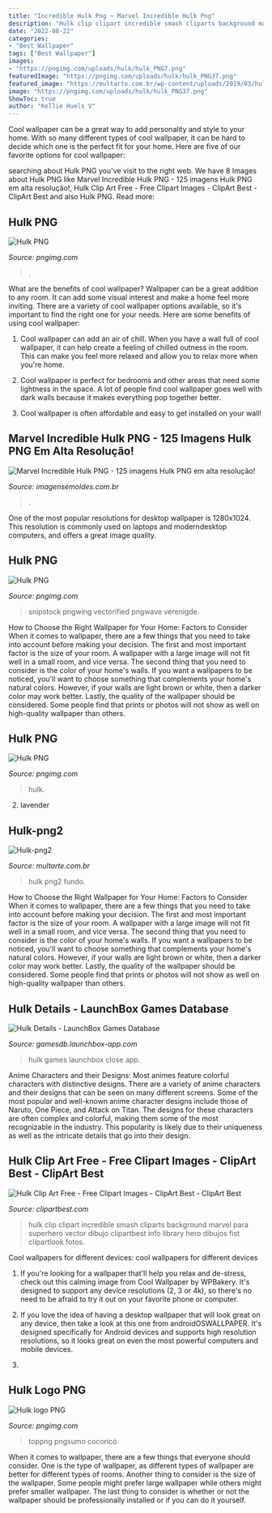 ```yaml
---
title: "Incredible Hulk Png ~ Marvel Incredible Hulk Png"
description: "Hulk clip clipart incredible smash cliparts background marvel para superhero vector dibujo clipartbest info library hero dibujos fist clipartlook fotos"
date: "2022-08-22"
categories:
- "Best Wallpaper"
tags: ["Best Wallpaper"]
images:
- "https://pngimg.com/uploads/hulk/hulk_PNG7.png"
featuredImage: "https://pngimg.com/uploads/hulk/hulk_PNG37.png"
featured_image: "https://multarte.com.br/wp-content/uploads/2019/03/hulk-png2.png"
image: "https://pngimg.com/uploads/hulk/hulk_PNG37.png"
ShowToc: true
author: "Kellie Huels V"
---
```



Cool wallpaper can be a great way to add personality and style to your home. With so many different types of cool wallpaper, it can be hard to decide which one is the perfect fit for your home. Here are five of our favorite options for cool wallpaper: 

	

		
searching about Hulk PNG you've visit to the right web. We have 8 Images about Hulk PNG like Marvel Incredible Hulk PNG - 125 imagens Hulk PNG em alta resolução!, Hulk Clip Art Free - Free Clipart Images - ClipArt Best - ClipArt Best and also Hulk PNG. Read more:
		
    
## Hulk PNG

<img loading=lazy src="https://pngimg.com/uploads/hulk/hulk_PNG61.png" onerror="this.onerror=null;this.src='https://tse1.mm.bing.net/th?id=OIP.riyO4rGvzmD-x3EOmzqLvgHaLF&amp;pid=15.1';" alt="Hulk PNG">

_Source: pngimg.com_

>. 

	

What are the benefits of cool wallpaper?
Wallpaper can be a great addition to any room. It can add some visual interest and make a home feel more inviting. There are a variety of cool wallpaper options available, so it's important to find the right one for your needs. Here are some benefits of using cool wallpaper: 
1. Cool wallpaper can add an air of chill. When you have a wall full of cool wallpaper, it can help create a feeling of chilled outness in the room. This can make you feel more relaxed and allow you to relax more when you're home. 

2. Cool wallpaper is perfect for bedrooms and other areas that need some lightness in the space. A lot of people find cool wallpaper goes well with dark walls because it makes everything pop together better. 

3. Cool wallpaper is often affordable and easy to get installed on your wall!

    
## Marvel Incredible Hulk PNG - 125 Imagens Hulk PNG Em Alta Resolução!

<img loading=lazy src="https://imagensemoldes.com.br/wp-content/uploads/2020/04/Marvel-Incredible-Hulk-PNG.png" onerror="this.onerror=null;this.src='https://tse2.mm.bing.net/th?id=OIP.ugeqE4BXNghXxiG7oIUAqwHaKF&amp;pid=15.1';" alt="Marvel Incredible Hulk PNG - 125 imagens Hulk PNG em alta resolução!">

_Source: imagensemoldes.com.br_

>. 

	

One of the most popular resolutions for desktop wallpaper is 1280x1024. This resolution is commonly used on laptops and moderndesktop computers, and offers a great image quality.

    
## Hulk PNG

<img loading=lazy src="https://pngimg.com/uploads/hulk/hulk_PNG7.png" onerror="this.onerror=null;this.src='https://tse4.mm.bing.net/th?id=OIP.5UXzxa0BPOqwUskp7wleIAHaEK&amp;pid=15.1';" alt="Hulk PNG">

_Source: pngimg.com_

>snipstock pngwing vectorified pngwave verenigde. 

	

How to Choose the Right Wallpaper for Your Home: Factors to Consider
When it comes to wallpaper, there are a few things that you need to take into account before making your decision. The first and most important factor is the size of your room. A wallpaper with a large image will not fit well in a small room, and vice versa. 
The second thing that you need to consider is the color of your home's walls. If you want a wallpapers to be noticed, you'll want to choose something that complements your home's natural colors. However, if your walls are light brown or white, then a darker color may work better. 
Lastly, the quality of the wallpaper should be considered. Some people find that prints or photos will not show as well on high-quality wallpaper than others.

    
## Hulk PNG

<img loading=lazy src="https://pngimg.com/uploads/hulk/hulk_PNG37.png" onerror="this.onerror=null;this.src='https://tse2.mm.bing.net/th?id=OIP.VrXDEdcJL1NtED6QAk4WEQHaLU&amp;pid=15.1';" alt="Hulk PNG">

_Source: pngimg.com_

>hulk. 

	

2. lavender 

    
## Hulk-png2

<img loading=lazy src="https://multarte.com.br/wp-content/uploads/2019/03/hulk-png2.png" onerror="this.onerror=null;this.src='https://tse4.mm.bing.net/th?id=OIP.C2x_ANQFG-xFq0CqIEEAsAHaKb&amp;pid=15.1';" alt="Hulk-png2">

_Source: multarte.com.br_

>hulk png2 fundo. 

	

How to Choose the Right Wallpaper for Your Home: Factors to Consider
When it comes to wallpaper, there are a few things that you need to take into account before making your decision. The first and most important factor is the size of your room. A wallpaper with a large image will not fit well in a small room, and vice versa. 
The second thing that you need to consider is the color of your home's walls. If you want a wallpapers to be noticed, you'll want to choose something that complements your home's natural colors. However, if your walls are light brown or white, then a darker color may work better. 
Lastly, the quality of the wallpaper should be considered. Some people find that prints or photos will not show as well on high-quality wallpaper than others.

    
## Hulk Details - LaunchBox Games Database

<img loading=lazy src="https://images.launchbox-app.com/31c5b676-f736-40fd-b002-866792227b4a.png" onerror="this.onerror=null;this.src='https://tse4.mm.bing.net/th?id=OIP.ybgKaxHgyH9RAiPzBCSSdgAAAA&amp;pid=15.1';" alt="Hulk Details - LaunchBox Games Database">

_Source: gamesdb.launchbox-app.com_

>hulk games launchbox close app. 

	

Anime Characters and their Designs: Most animes feature colorful characters with distinctive designs.
There are a variety of anime characters and their designs that can be seen on many different screens. Some of the most popular and well-known anime character designs include those of Naruto, One Piece, and Attack on Titan. The designs for these characters are often complex and colorful, making them some of the most recognizable in the industry. This popularity is likely due to their uniqueness as well as the intricate details that go into their design.

    
## Hulk Clip Art Free - Free Clipart Images - ClipArt Best - ClipArt Best

<img loading=lazy src="http://www.clipartbest.com/cliparts/9i4/oke/9i4oke45T.png" onerror="this.onerror=null;this.src='https://tse1.mm.bing.net/th?id=OIP.WKN_Dioo7C226u6mKfZW-gAAAA&amp;pid=15.1';" alt="Hulk Clip Art Free - Free Clipart Images - ClipArt Best - ClipArt Best">

_Source: clipartbest.com_

>hulk clip clipart incredible smash cliparts background marvel para superhero vector dibujo clipartbest info library hero dibujos fist clipartlook fotos. 

	

Cool wallpapers for different devices:
cool wallpapers for different devices 

1. If you're looking for a wallpaper that'll help you relax and de-stress, check out this calming image from Cool Wallpaper by WPBakery. It's designed to support any device resolutions (2, 3 or 4k), so there's no need to be afraid to try it out on your favorite phone or computer.

2. If you love the idea of having a desktop wallpaper that will look great on any device, then take a look at this one from androidOSWALLPAPER. It's designed specifically for Android devices and supports high resolution resolutions, so it looks great on even the most powerful computers and mobile devices.

3.

    
## Hulk Logo PNG

<img loading=lazy src="https://pngimg.com/uploads/hulk/hulk_PNG5.png" onerror="this.onerror=null;this.src='https://tse3.mm.bing.net/th?id=OIP.dGiOxMAzrCWZH46AlpXzSwHaC3&amp;pid=15.1';" alt="Hulk logo PNG">

_Source: pngimg.com_

>toppng pngsumo cocoricó. 

	

When it comes to wallpaper, there are a few things that everyone should consider. One is the type of wallpaper, as different types of wallpaper are better for different types of rooms. Another thing to consider is the size of the wallpaper. Some people might prefer large wallpaper while others might prefer smaller wallpaper. The last thing to consider is whether or not the wallpaper should be professionally installed or if you can do it yourself.

